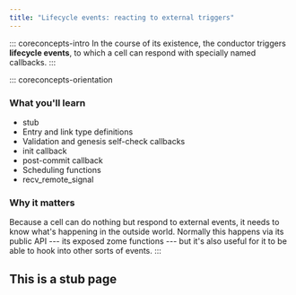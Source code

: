```yaml
---
title: "Lifecycle events: reacting to external triggers"
---
```


::: coreconcepts-intro
In the course of its existence, the conductor triggers **lifecycle events**, to which a cell can respond with specially named callbacks.
:::

::: coreconcepts-orientation
### What you'll learn

* stub
* Entry and link type definitions
* Validation and genesis self-check callbacks
* init callback
* post-commit callback
* Scheduling functions
* recv_remote_signal

### Why it matters

Because a cell can do nothing but respond to external events, it needs to know what's happening in the outside world. Normally this happens via its public API --- its exposed zome functions --- but it's also useful for it to be able to hook into other sorts of events.
:::

## This is a stub page